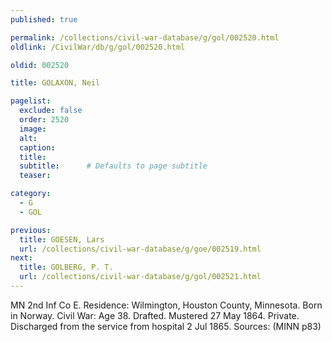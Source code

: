 ```yaml
---
published: true

permalink: /collections/civil-war-database/g/gol/002520.html
oldlink: /CivilWar/db/g/gol/002520.html

oldid: 002520

title: GOLAXON, Neil

pagelist:
  exclude: false
  order: 2520
  image: 
  alt:
  caption:
  title:
  subtitle:      # Defaults to page subtitle
  teaser:

category: 
  - G 
  - GOL

previous:
  title: GOESEN, Lars
  url: /collections/civil-war-database/g/goe/002519.html  
next:
  title: GOLBERG, P. T.
  url: /collections/civil-war-database/g/gol/002521.html   
---
```

MN 2nd Inf Co E. Residence: Wilmington, Houston County, Minnesota. Born in Norway. Civil War: Age 38. Drafted. Mustered 27 May 1864. Private. Discharged from the service from hospital 2 Jul 1865. Sources: (MINN p83)